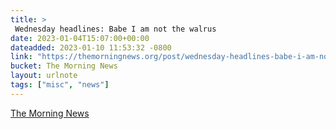```yaml
---
title: > 
 Wednesday headlines: Babe I am not the walrus
date: 2023-01-04T15:07:00+00:00
dateadded: 2023-01-10 11:53:32 -0800
link: "https://themorningnews.org/post/wednesday-headlines-babe-i-am-not-the-walrus"
bucket: The Morning News
layout: urlnote
tags: ["misc", "news"]
--- 
```


 
  
    
    
    


 <!-- end excerpt --> 
<div class='bucket'><a class='internal-link' href='/buckets/the-morning-news'>The Morning News</a></div> 
